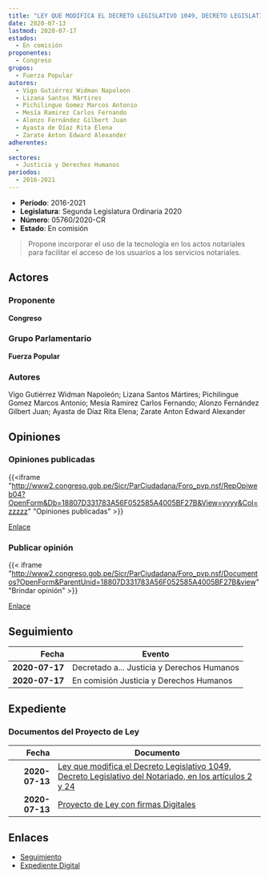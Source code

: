 ```yaml
---
title: "LEY QUE MODIFICA EL DECRETO LEGISLATIVO 1049, DECRETO LEGISLATIVO DEL NOTARIADO, EN LOS ARTÍCULOS 2 Y 24"
date: 2020-07-13
lastmod: 2020-07-17
estados: 
  - En comisión
proponentes: 
  - Congreso
grupos: 
  - Fuerza Popular
autores: 
  - Vigo Gutiérrez Widman Napoleón
  - Lizana Santos Mártires
  - Pichilingue Gomez Marcos Antonio
  - Mesía Ramirez Carlos Fernando
  - Alonzo Fernández Gilbert Juan
  - Ayasta de Díaz Rita Elena
  - Zarate Anton Edward Alexander
adherentes: 
  - 
sectores: 
  - Justicia y Derechos Humanos
periodos: 
  - 2016-2021
---
```


- **Periodo**: 2016-2021
- **Legislatura**: Segunda Legislatura Ordinaria 2020
- **Número**: 05760/2020-CR
- **Estado**: En comisión

> Propone incorporar el uso de la tecnología en los actos notariales para facilitar el acceso de los usuarios a los servicios notariales.


## Actores

### Proponente

**Congreso**

### Grupo Parlamentario

**Fuerza Popular**

### Autores

Vigo Gutiérrez Widman Napoleón; Lizana Santos Mártires; Pichilingue Gomez Marcos Antonio; Mesía Ramirez Carlos Fernando; Alonzo Fernández Gilbert Juan; Ayasta de Díaz Rita Elena; Zarate Anton Edward Alexander


## Opiniones

### Opiniones publicadas

{{<iframe "http://www2.congreso.gob.pe/Sicr/ParCiudadana/Foro_pvp.nsf/RepOpiweb04?OpenForm&Db=18807D331783A56F052585A4005BF27B&View=yyyy&Col=zzzzz" "Opiniones publicadas" >}}

[Enlace](http://www2.congreso.gob.pe/Sicr/ParCiudadana/Foro_pvp.nsf/RepOpiweb04?OpenForm&Db=18807D331783A56F052585A4005BF27B&View=yyyy&Col=zzzzz)
### Publicar opinión

{{< iframe "http://www2.congreso.gob.pe/Sicr/ParCiudadana/Foro_pvp.nsf/Documentos?OpenForm&ParentUnid=18807D331783A56F052585A4005BF27B&view" "Brindar opinión" >}}

[Enlace](http://www2.congreso.gob.pe/Sicr/ParCiudadana/Foro_pvp.nsf/Documentos?OpenForm&ParentUnid=18807D331783A56F052585A4005BF27B&view)

## Seguimiento

| Fecha | Evento |
|------:|--------|
| **2020-07-17** | Decretado a... Justicia y Derechos Humanos|
| **2020-07-17** | En comisión Justicia y Derechos Humanos|


## Expediente


### Documentos del Proyecto de Ley

| Fecha | Documento |
|------:|--------|
| **2020-07-13** | [Ley que modifica el Decreto Legislativo 1049, Decreto Legislativo del Notariado, en los artículos 2 y 24](http://www.leyes.congreso.gob.pe/Documentos/2016_2021/Proyectos_de_Ley_y_de_Resoluciones_Legislativas/PL05760-20200713.pdf) |
| **2020-07-13** | [Proyecto de Ley con firmas Digitales](http://www.leyes.congreso.gob.pe/Documentos/2016_2021/Proyectos_de_Ley_y_de_Resoluciones_Legislativas/Proyectos_Firmas_digitales/PL05760.pdf) |

## Enlaces 

- [Seguimiento](http://www2.congreso.gob.pe/Sicr/TraDocEstProc/CLProLey2016.nsf/f7fff46988ca05b1052578e100829cc7/a9a137f1a9c30f0e052585a40070f399?OpenDocument)
- [Expediente Digital](http://www2.congreso.gob.pe/Sicr/TraDocEstProc/CLProLey2016.nsf/f7fff46988ca05b1052578e100829cc7/a9a137f1a9c30f0e052585a40070f399?OpenDocument&Click=05257FB7005EB655.eb71d0cf91d8294e05256cdf006b5706/$Body/0.1C6C)
